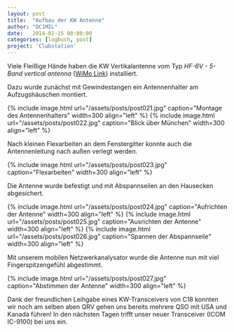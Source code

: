 ```yaml
---
layout: post
title:  "Aufbau der KW Antenne"
author: "DC1MIL"
date:   2014-02-15 00:00:00
categories: [logbuch, post]
project: 'Clubstation'
---
```


Viele Fleißige Hände haben die KW Vertikalantenne vom Typ *HF-6V - 5-Band vertical antenna* ([WiMo Link](http://wimo.de/antenna-butternut_e.html#hf6v)) installiert.

Dazu wurde zunächst mit Gewindestangen ein Antennenhalter am Aufzugshäuschen montiert.

{% include image.html url="/assets/posts/post021.jpg" caption="Montage des Antennenhalters" width=300 align="left" %}
{% include image.html url="/assets/posts/post022.jpg" caption="Blick über München" width=300 align="left" %}
<br style="clear: both;"> 

Nach kleinen Flexarbeiten an dem Fenstergitter konnte auch die Antennenleitung nach außen verlegt werden. 

{% include image.html url="/assets/posts/post023.jpg" caption="Flexarbeiten" width=300 align="left" %}
<br style="clear: both;"> 

Die Antenne wurde befestigt und mit Abspannseilen an den Hausecken abgesichert.

{% include image.html url="/assets/posts/post024.jpg" caption="Aufrichten der Antenne" width=300 align="left" %}
{% include image.html url="/assets/posts/post025.jpg" caption="Ausrichten der Antenne" width=300 align="left" %}
{% include image.html url="/assets/posts/post026.jpg" caption="Spannen der Abspannseile" width=300 align="left" %}
<br style="clear: both;"> 

Mit unserem mobilen Netzwerkanalysator wurde die Antenne nun mit viel Fingerspitzengefühl abgestimmt.

{% include image.html url="/assets/posts/post027.jpg" caption="Abstimmen der Antenne" width=300 align="left" %}
<br style="clear: both;"> 

Dank der freundlichen Leihgabe eines KW-Transceivers von C18 konnten wir noch am selben aben QRV gehen uns bereits mehrere QSO mit USA und Kanada führen! In den nächsten Tagen trifft unser neuer Transceiver (ICOM IC-9100) bei uns ein.